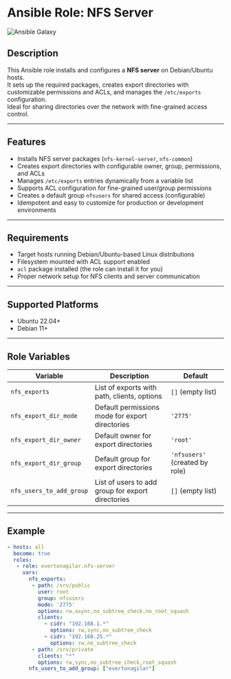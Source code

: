 # Ansible Role: NFS Server

![Ansible Galaxy](https://img.shields.io/badge/Ansible--Galaxy-nfs--server-blue?style=flat-square)

## Description

This Ansible role installs and configures a **NFS server** on Debian/Ubuntu hosts.  
It sets up the required packages, creates export directories with customizable permissions and ACLs, and manages the `/etc/exports` configuration.  
Ideal for sharing directories over the network with fine-grained access control.

---

## Features

- Installs NFS server packages (`nfs-kernel-server`, `nfs-common`)
- Creates export directories with configurable owner, group, permissions, and ACLs
- Manages `/etc/exports` entries dynamically from a variable list
- Supports ACL configuration for fine-grained user/group permissions
- Creates a default group `nfsusers` for shared access (configurable)
- Idempotent and easy to customize for production or development environments

---

## Requirements

- Target hosts running Debian/Ubuntu-based Linux distributions
- Filesystem mounted with ACL support enabled
- `acl` package installed (the role can install it for you)
- Proper network setup for NFS clients and server communication

---

## Supported Platforms

- Ubuntu 22.04+
- Debian 11+

---

## Role Variables

| Variable            | Description                                   | Default                       |
|---------------------|-----------------------------------------------|-------------------------------|
| `nfs_exports`       | List of exports with path, clients, options   | `[]` (empty list)             |
| `nfs_export_dir_mode` | Default permissions mode for export directories | `'2775'`                      |
| `nfs_export_dir_owner` | Default owner for export directories           | `'root'`                     |
| `nfs_export_dir_group` | Default group for export directories           | `'nfsusers'` (created by role) |
| `nfs_users_to_add_group` | List of users to add group for export directories          | `[]` (empty list)  |
---

## Example

```yaml
- hosts: all
  become: true
  roles:
   - role: evertonagilar.nfs-server
     vars:
       nfs_exports:
        - path: /srv/public
          user: root
          group: nfsusers
          mode: '2775'
          options: rw,async,no_subtree_check,no_root_squash
          clients:
            - cidr: "192.168.1.*"
              options: rw,sync,no_subtree_check
            - cidr: "192.168.25.*"
              options: rw,no_subtree_check
        - path: /srv/private
          clients: "*"
          options: rw,sync,no_subtree_check,root_squash
       nfs_users_to_add_group: ["evertonagilar"]

```